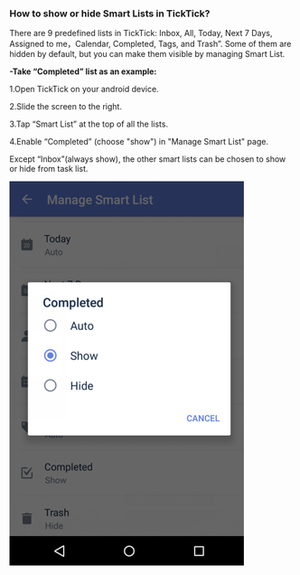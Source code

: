 ### How to show or hide Smart Lists in TickTick?
There are 9 predefined lists in TickTick: Inbox, All, Today, Next 7 Days, Assigned to me，Calendar, Completed, Tags, and Trash”. Some of them are hidden by default, but you can make them visible by managing Smart List.
<br />

**-Take “Completed” list as an example:**

1.Open TickTick on your android device.

2.Slide the screen to the right.

3.Tap “Smart List” at the top of all the lists.

4.Enable “Completed” (choose "show") in "Manage Smart List" page.

Except “Inbox”(always show), the other smart lists can be chosen to show or hide from task list.

![](smartlist1.png)



